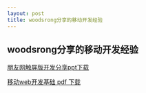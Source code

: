 ```yaml
---
layout: post
title: woodsrong分享的移动开发经验
---
```

    
## woodsrong分享的移动开发经验

[朋友网触屏版开发分享ppt下载](/attachments/朋友网触屏版开发分享_woodsrong.pptx)

[移动web开发基础 pdf 下载](/attachments/移动web开发基础_v1.4.2013.10.16.pdf)